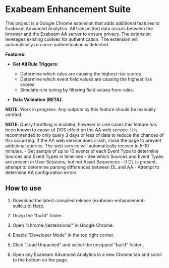 # Exabeam Enhancement Suite

  

This project is a Google Chrome extension that adds additional features to Exabeam Advanced Analytics.
All transmitted data occurs between the browser and the Exabeam AA server to ensure privacy.
The extension leverages existing cookies for authentication.
The extension will automatically run once authentication is detected.

**Features:**

- **Get All Rule Triggers:**
	- Determine which rules are causing the highest risk scores
	- Determine which event field values are causing the highest risk scores
	- Simulate rule tuning by filtering field values from rules. 

- **Data Validation (BETA):**

**NOTE**: Work in progress. Any outputs by this feature should be manually verified.

**NOTE**: Query throttling is enabled, however in rare cases this feature has been known to cause of DOS effect on the AA web service. It is recommended to only query 3 days or less of data to reduce the chances of this occurring. If the AA web service does crash, close the page to prevent additional queries. The web service will automatically recover in 5-10 minutes.
	- Get sample of up to 10 events of each Event Type to determine Sources and Event Types in timelines
	- See which Sources and Event Types are present in User Sessions, but not Asset Sequences
	- If DL is present, attempt to determine parsing differences between DL and AA
	- Attempt to determine AA configuration errors

  

## How to use

  

1. Download the latest compiled release (exabeam-enhancement-suite.zip) [Here](https://github.com/jdifeder/exabeam-enhancement-suite/releases/latest).

2. Unzip the "build" folder.

3. Open "chrome://extensions/" in Google Chrome.

4. Enable "Developer Mode" in the top right corner.

5. Click "Load Unpacked" and select the unzipped "build" folder .

6. Open any Exabeam Advanced Analytics in a new Chrome tab and scroll to the bottom on the page.